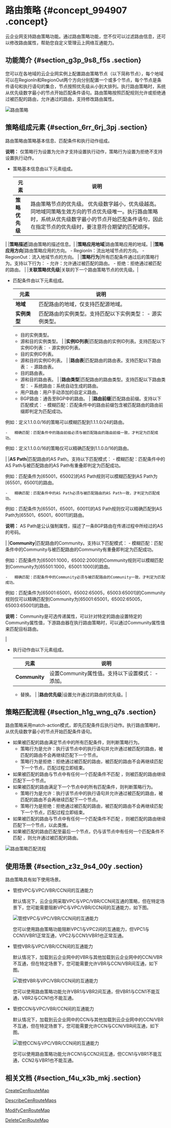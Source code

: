 # 路由策略 {#concept_994907 .concept}

云企业网支持路由策略功能。通过路由策略功能，您不仅可以过滤路由信息，还可以修改路由属性，帮助您自定义管理云上网络互通能力。

## 功能简介 {#section_g3p_9s8_f5s .section}

您可以在各地域的云企业网实例上配置路由策略节点（以下简称节点），每个地域可以在RegionIn和RegionOut两个方向分别配置一个或多个节点，每个节点是条件语句和执行语句的集合，节点按照优先级从小到大排列。执行路由策略时，系统从优先级数字最小的节点开始匹配条件语句。路由策略按照匹配规则允许或拒绝通过被匹配的路由，允许通过的路由，支持修改路由属性。

![路由策略](http://static-aliyun-doc.oss-cn-hangzhou.aliyuncs.com/assets/img/803311/156515973351040_zh-CN.png)

## 策略组成元素 {#section_6rr_6rj_3pj .section}

路由策略由策略基本信息、匹配条件和执行动作组成。

**说明：** 仅策略行为设置为允许才支持设置执行动作，策略行为设置为拒绝不支持设置执行动作。

-   策略基本信息由以下元素组成。

    |元素|说明|
    |--|--|
    |**策略优先级**|路由策略节点的优先级。 优先级数字越小，优先级越高。 同地域同策略生效方向的节点优先级唯一。执行路由策略时，系统从优先级数字最小的节点开始匹配条件语句，因此在指定节点的优先级时，要注意符合期望的匹配顺序。

 |
    |**策略描述**|路由策略的描述信息。|
    |**策略应用地域**|路由策略应用的地域。|
    |**策略应用方向**|路由策略应用的方向。     -   RegionIn：流出地域节点的方向。
    -   RegionOut：流入地域节点的方向。
 |
    |**策略行为**|所有匹配条件通过后的策略行为。支持以下行为：     -   允许：允许通过被匹配的路由。
    -   拒绝：拒绝通过被匹配的路由。
 |
    |**关联策略优先级**|关联的下一个路由策略节点的优先级。|

-   匹配条件由以下元素组成。

    |元素|说明|
    |--|--|
    |**地域**|匹配路由的地域，仅支持匹配源地域。|
    |**实例类型**|匹配路由的实例类型。支持匹配以下实例类型：     -   源实例类型。
    -   目的实例类型。
    -   源和目的实例类型。
 |
    |**实例ID列表**|匹配路由的实例ID列表。支持匹配以下实例ID列表：     -   源实例ID列表。
    -   目的实例ID列表。
    -   源和目的实例ID列表。
 |
    |**路由表**|匹配路由的路由表。支持匹配以下路由表：     -   源路由表。
    -   目的路由表。
    -   源和目的路由表。
 |
    |**路由类型**|匹配路由的路由类型。支持匹配以下路由类型：     -   系统路由：系统自动生成的路由。
    -   用户路由：用户手动添加的自定义路由。
    -   BGP路由：通告至BGP中的路由。
 |
    |**路由前缀**|匹配路由前缀。支持以下匹配模式：     -   模糊匹配：匹配条件中的路由前缀包含被匹配路由的路由前缀即判定为匹配成功。

例如：定义1.1.0.0/16的策略可以模糊匹配到1.1.1.0/24的路由。

    -   精确匹配：匹配条件中的路由前缀必须与被匹配路由的路由前缀一致，才判定为匹配成功。

例如：定义1.1.0.0/16的策略仅可以精确匹配到1.1.0.0/16的路由。

 |
    |**AS Path**|匹配路由的AS Path。支持以下匹配模式：     -   模糊匹配：匹配条件中的AS Path与被匹配路由的AS Path有重叠即判定为匹配成功。

例如：匹配条件为\[65001，65002\]的AS Path规则可以模糊匹配到AS Path为\[65501，65001\]的路由。

    -   精确匹配：匹配条件中的AS Path必须与被匹配路由的AS Path一致，才判定为匹配成功。

例如：匹配条件为\[65501，65001，60011\]的AS Path规则仅可以精确匹配到AS Path为\[65501，65001，60011\]的路由。

 **说明：** AS Path是公认强制属性，描述了一条BGP路由在传递过程中所经过的AS的号码。

 |
    |**Community**|匹配路由的Community。支持以下匹配模式：     -   模糊匹配：匹配条件中的Community与被匹配路由的Community有重叠即判定为匹配成功。

例如：匹配条件为\[65001:1000，65002:2000\]的Community规则可以模糊匹配到Community为\[65501:1000，65001:1000\]的路由。

    -   精确匹配：匹配条件中的Community必须与被匹配路由的Community一致，才判定为匹配成功。

例如：匹配条件为\[65001:65001，65002:65005，65003:65001\]的Community规则仅可以精确匹配到Community为\[65001:65001，65002:65005，65003:65001\]的路由。

 **说明：** Community是可选传递属性，可以针对特定的路由设置特定的Community属性值，下游路由器在执行路由策略时，可以通过Community属性值来匹配目标路由。

 |

-   执行动作由以下元素组成。

    |元素|说明|
    |--|--|
    |**Community**|设置Community属性值。支持以下设置模式：     -   添加。
    -   替换。
 |
    |**路由优先级**|设置允许通过的路由的优先级。|


## 策略匹配流程 {#section_h1g_wng_q7s .section}

路由策略采用match-action模式，即先匹配条件后执行动作。执行路由策略时，从优先级数字最小的节点开始匹配条件语句。

-   如果被匹配的路由满足节点中的所有匹配条件，则判断策略行为。
    -   策略行为是允许：执行该节点中的执行语句并允许通过被匹配的路由，被匹配的路由不会再继续匹配下一个节点。
    -   策略行为是拒绝：拒绝通过被匹配的路由，被匹配的路由不会再继续匹配下一个节点，匹配过程立即结束。
-   如果被匹配的路由与节点中有任何一个匹配条件不匹配 ，则被匹配的路由继续匹配下一个节点。
-   如果被匹配的路由满足下一个节点中的所有匹配条件，则判断策略行为。
    -   策略行为是允许：执行该节点中的执行语句并允许通过被匹配的路由，被匹配的路由不会再继续匹配下一个节点。
    -   策略行为是拒绝：拒绝通过被匹配的路由，被匹配的路由不会再继续匹配下一个节点，匹配过程立即结束。
-   如果被匹配的路由与节点中有任何一个匹配条件不匹配 ，则被匹配的路由继续匹配下一个节点，以此类推。
-   如果被匹配的路由匹配至最后一个节点，仍与该节点中有任何一个匹配条件不匹配 ，则允许通过被匹配的路由。

![路由策略匹配流程](http://static-aliyun-doc.oss-cn-hangzhou.aliyuncs.com/assets/img/803311/156515973351016_zh-CN.png)

## 使用场景 {#section_z3z_9s4_00y .section}

路由策略具有如下使用场景。

-   管控VPC与VPC/VBR/CCN间的互通能力

    默认情况下，云企业网采取VPC与VPC/VBR/CCN间互通的策略，但在特定场景下，您可能需要阻断VPC与VPC/VBR/CCN间的互通能力，如下图。

    ![管控VPC与VPC/VBR/CCN间的互通能力 ](http://static-aliyun-doc.oss-cn-hangzhou.aliyuncs.com/assets/img/803311/156515973351086_zh-CN.png)

    您可以使用路由策略功能阻断VPC1与VPC2间的互通能力，但VPC1与CCN1/VBR1正常互通，VPC2与CCN1/VBR1也正常互通。

-   管控VBR与VPC/VBR/CCN间的互通能力

    默认情况下，加载到云企业网中的VBR与其他加载到云企业网中的CCN/VBR不互通，但在特定场景下，您可能需要允许VBR与CCN/VBR间互通，如下图。

    ![管控VBR与VPC/VBR/CCN间的互通能力](http://static-aliyun-doc.oss-cn-hangzhou.aliyuncs.com/assets/img/803311/156515973351104_zh-CN.png)

    您可以使用路由策略功能允许VBR1与VBR2间互通，但VBR1与CCN1不能互通，VBR2与CCN1也不能互通。

-   管控CCN与VPC/VBR/CCN间的互通能力

    默认情况下，加载到云企业网中的CCN与其他加载到云企业网中的CCN/VBR不互通，但在特定场景下，您可能需要允许CCN与CCN/VBR间互通，如下图。

    ![管控CCN与VPC/VBR/CCN间的互通能力](http://static-aliyun-doc.oss-cn-hangzhou.aliyuncs.com/assets/img/803311/156515973451135_zh-CN.png)

    您可以使用路由策略功能允许CCN1与CCN2间互通，但CCN1与VBR1不能互通，CCN2与VBR1也不能互通。


## 相关文档 {#section_f4u_x3b_mkj .section}

[CreateCenRouteMap](../../../../cn.zh-CN/API参考/路由策略/CreateCenRouteMap.md#)

[DescribeCenRouteMaps](../../../../cn.zh-CN/API参考/路由策略/DescribeCenRouteMaps.md#)

[ModifyCenRouteMap](../../../../cn.zh-CN/API参考/路由策略/ModifyCenRouteMap.md#)

[DeleteCenRouteMap](../../../../cn.zh-CN/API参考/路由策略/DeleteCenRouteMap.md#)

